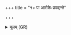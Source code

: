+++
title = "१० या आरोकैः प्रपद्यन्ते"

+++
<details><summary>मूलम् (GR)</summary>

या आरोकैः प्रपद्यन्ते  
पुष्करैर् इव जामयः (…) ॥
</details>